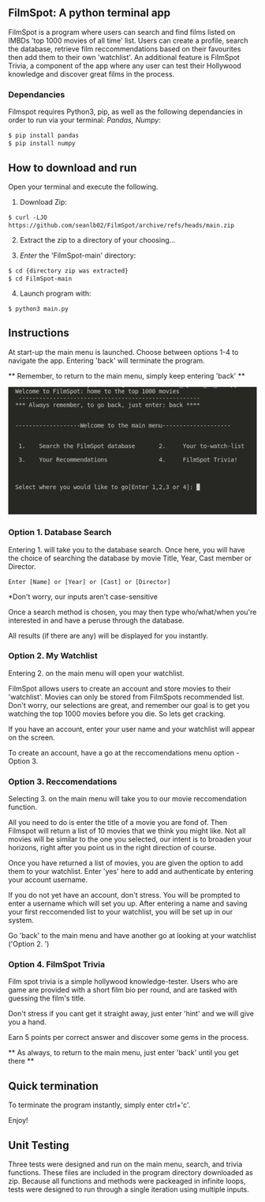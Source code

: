 ## FilmSpot: A python terminal app

FilmSpot is a program where users can search and find films listed on IMBDs 'top 1000 movies of all time' list. Users can create a profile, search the database, retrieve film reccommendations based on their favourites then add them to their own 'watchlist'. An additional feature is FilmSpot Trivia, a component of the app where any user can test their Hollywood knowledge and discover great films in the process.

### Dependancies 

Filmspot requires Python3, pip, as well as the following dependancies in order to run via your terminal: <em>Pandas, Numpy</em>:

```
$ pip install pandas
$ pip install numpy
```

## How to download and run

Open your terminal and execute the following.

1. Download Zip:

```
$ curl -LJO https://github.com/seanlb02/FilmSpot/archive/refs/heads/main.zip 
```
2. Extract the zip to a directory of your choosing...

3. <em>Enter</em> the 'FilmSpot-main' directory:

```
$ cd {directory zip was extracted}
$ cd FilmSpot-main
```

4. Launch program with:
```
$ python3 main.py
```

## Instructions 

At start-up the main menu is launched. Choose between options 1-4 to navigate the app. Entering 'back' will terminate the program. 

** Remember, to return to the main menu, simply keep entering 'back' **

![](/Assets/MainMenu.png)

### Option 1. Database Search

Entering 1. will take you to the database search. Once here, you will have the choice of searching the database by movie Title, Year, Cast member or Director. 

    Enter [Name] or [Year] or [Cast] or [Director]

*Don't worry, our inputs aren't case-sensitive

Once a search method is chosen, you may then type who/what/when you're interested in and have a peruse through the database. 

All results (if there are any) will be displayed for you instantly. 

### Option 2. My Watchlist 

Entering 2. on the main menu will open your watchlist. 

FilmSpot allows users to create an account and store movies to their 'watchlist'. Movies can only be stored from FilmSpots recommended list. Don't worry, our selections are great, and remember our goal is to get you watching the top 1000 movies before you die. So lets get cracking.

If you have an account, enter your user name and your watchlist will appear on the screen. 

To create an account, have a go at the reccomendations menu option - Option 3.

### Option 3. Reccomendations 

Selecting 3. on the main menu will take you to our movie reccomendation function. 

All you need to do is enter the title of a movie you are fond of. Then Filmspot will return a list of 10 movies that we think you might like. Not all movies will be similar to the one you selected, our intent is to broaden your horizons, right after you point us in the right direction of course. 

Once you have returned a list of movies, you are given the option to add them to your watchlist. Enter 'yes' here to add and authenticate by entering your account username. 

If you do not yet have an account, don't stress. You will be prompted to enter a username which will set you up. After entering a name and saving your first reccomended list to your watchlist, you will be set up in our system.

Go 'back' to the main menu and have another go at looking at your watchlist ('Option 2.
')

### Option 4. FilmSpot Trivia

Film spot trivia is a simple hollywood knowledge-tester. Users who are game are provided with a short film bio per round, and are tasked with guessing the film's title.

Don't stress if you cant get it straight away, just enter 'hint' and we will give you a hand. 

Earn 5 points per correct answer and discover some gems in the process. 

** As always, to return to the main menu, just enter 'back' until you get there **

## Quick termination

To terminate the program instantly, simply enter ctrl+'c'. 

Enjoy!

## Unit Testing

Three tests were designed and run on the main menu, search, and trivia functions. These files are included in the program directory downloaded as zip. Because all functions and methods were packeaged in infinite loops, tests were designed to run through a single iteration using multiple inputs. 